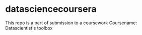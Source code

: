 # datasciencecoursera
This repo is a part of submission to a coursework
Coursename: Datascientist's toolbox

